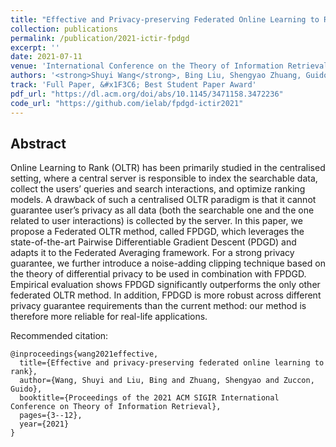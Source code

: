 ```yaml
---
title: "Effective and Privacy-preserving Federated Online Learning to Rank"
collection: publications
permalink: /publication/2021-ictir-fpdgd
excerpt: ''
date: 2021-07-11
venue: 'International Conference on the Theory of Information Retrieval (ICTIR)'
authors: '<strong>Shuyi Wang</strong>, Bing Liu, Shengyao Zhuang, Guido Zuccon'
track: 'Full Paper, &#x1F3C6; Best Student Paper Award'
pdf_url: "https://dl.acm.org/doi/abs/10.1145/3471158.3472236"
code_url: "https://github.com/ielab/fpdgd-ictir2021"
---
```


## Abstract

Online Learning to Rank (OLTR) has been primarily studied in the
centralised setting, where a central server is responsible to index the
searchable data, collect the users’ queries and search interactions,
and optimize ranking models. A drawback of such a centralised
OLTR paradigm is that it cannot guarantee user’s privacy as all data
(both the searchable one and the one related to user interactions)
is collected by the server.
In this paper, we propose a Federated OLTR method, called
FPDGD, which leverages the state-of-the-art Pairwise Differentiable Gradient Descent (PDGD) and adapts it to the Federated
Averaging framework. For a strong privacy guarantee, we further
introduce a noise-adding clipping technique based on the theory of
differential privacy to be used in combination with FPDGD.
Empirical evaluation shows FPDGD significantly outperforms
the only other federated OLTR method. In addition, FPDGD is more
robust across different privacy guarantee requirements than the
current method: our method is therefore more reliable for real-life
applications.

Recommended citation:
```
@inproceedings{wang2021effective,
  title={Effective and privacy-preserving federated online learning to rank},
  author={Wang, Shuyi and Liu, Bing and Zhuang, Shengyao and Zuccon, Guido},
  booktitle={Proceedings of the 2021 ACM SIGIR International Conference on Theory of Information Retrieval},
  pages={3--12},
  year={2021}
}
```
